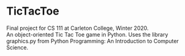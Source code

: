 # TicTacToe

Final project for CS 111 at Carleton College, Winter 2020.\
An object-oriented Tic Tac Toe game in Python.
Uses the library graphics.py from Python Programming: An Introduction to Computer Science. 

